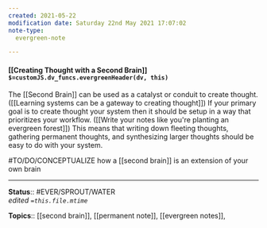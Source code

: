 ```yaml
---
created: 2021-05-22
modification date: Saturday 22nd May 2021 17:07:02
note-type: 
  evergreen-note

---
```


#### [[Creating Thought with a Second Brain]] `$=customJS.dv_funcs.evergreenHeader(dv, this)`



The [[Second Brain]] can be used as a catalyst or conduit to create thought.([[Learning systems can be a gateway to creating thought]]) If your primary goal is to create thought your system then it should be setup in a way that prioritizes your workflow. ([[Write your notes like you're planting an evergreen forest]]) This means that writing down fleeting thoughts, gathering permanent thoughts, and synthesizing larger thoughts should be easy to do with your system. 

#TO/DO/CONCEPTUALIZE how a [[second brain]] is an extension of your own brain

---

**Status**:: #EVER/SPROUT/WATER  
*edited `=this.file.mtime`*

**Topics**:: [[second brain]], [[permanent note]], [[evergreen notes]],  
